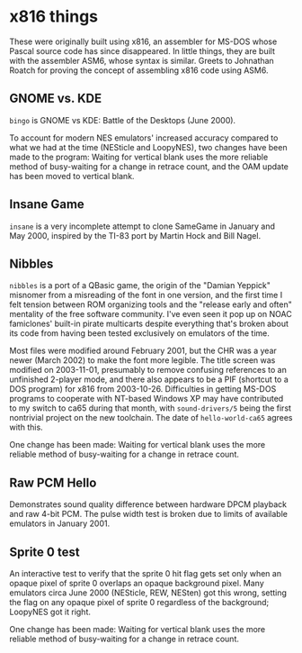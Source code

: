 # x816 things

These were originally built using x816, an assembler for MS-DOS whose
Pascal source code has since disappeared.  In little things, they are
built with the assembler ASM6, whose syntax is similar.  Greets to
Johnathan Roatch for proving the concept of assembling x816 code
using ASM6.

## GNOME vs. KDE

`bingo` is GNOME vs KDE: Battle of the Desktops (June 2000).

To account for modern NES emulators' increased accuracy compared to
what we had at the time (NESticle and LoopyNES), two changes have
been made to the program:  Waiting for vertical blank uses the more
reliable method of busy-waiting for a change in retrace count,
and the OAM update has been moved to vertical blank.

## Insane Game

`insane` is a very incomplete attempt to clone SameGame in January
and May 2000, inspired by the TI-83 port by Martin Hock and Bill
Nagel.

## Nibbles

`nibbles` is a port of a QBasic game, the origin of the "Damian
Yeppick" misnomer from a misreading of the font in one version, and
the first time I felt tension between ROM organizing tools and the
"release early and often" mentality of the free software community.
I've even seen it pop up on NOAC famiclones' built-in pirate
multicarts despite everything that's broken about its code from
having been tested exclusively on emulators of the time.

Most files were modified around February 2001, but the CHR was a year
newer (March 2002) to make the font more legible.  The title screen
was modified on 2003-11-01, presumably to remove confusing references
to an unfinished 2-player mode, and there also appears to be a PIF
(shortcut to a DOS program) for x816 from 2003-10-26.  Difficulties
in getting MS-DOS programs to cooperate with NT-based Windows XP
may have contributed to my switch to ca65 during that month, with
`sound-drivers/5` being the first nontrivial project on the new
toolchain.  The date of `hello-world-ca65` agrees with this.

One change has been made:  Waiting for vertical blank uses the more
reliable method of busy-waiting for a change in retrace count.

## Raw PCM Hello

Demonstrates sound quality difference between hardware DPCM playback
and raw 4-bit PCM.  The pulse width test is broken due to limits of
available emulators in January 2001.

## Sprite 0 test

An interactive test to verify that the sprite 0 hit flag gets set
only when an opaque pixel of sprite 0 overlaps an opaque background
pixel.  Many emulators circa June 2000 (NESticle, REW, NESten) got
this wrong, setting the flag on any opaque pixel of sprite 0
regardless of the background; LoopyNES got it right.

One change has been made:  Waiting for vertical blank uses the more
reliable method of busy-waiting for a change in retrace count.
